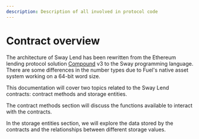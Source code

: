 ```yaml
---
description: Description of all involved in protocol code
---
```


# Contract overview

The architecture of Sway Lend has been rewritten from the Ethereum lending protocol solution [Compound](https://compound.finance/) v3 to the Sway programming language. There are some differences in the number types due to Fuel's native asset system working on a 64-bit word size.&#x20;

This documentation will cover two topics related to the Sway Lend contracts: contract methods and storage entities.&#x20;

The contract methods section will discuss the functions available to interact with the contracts.

&#x20;In the storage entities section, we will explore the data stored by the contracts and the relationships between different storage values.
